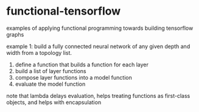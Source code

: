 # functional-tensorflow 
examples of applying functional programming towards building tensorflow graphs

example 1: build a fully connected neural network of any given depth and width from a topology list. 

1) define a function that builds a function for each layer
2) build a list of layer functions
3) compose layer functions into a model function 
4) evaluate the model function

note that lambda delays evaluation, helps treating functions as first-class objects, and helps with encapsulation
